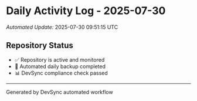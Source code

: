# Daily Activity Log - 2025-07-30

*Automated Update:* 2025-07-30 09:51:15 UTC

## Repository Status
- ✅ Repository is active and monitored
- 🔄 Automated daily backup completed
- 📊 DevSync compliance check passed

---
Generated by DevSync automated workflow
